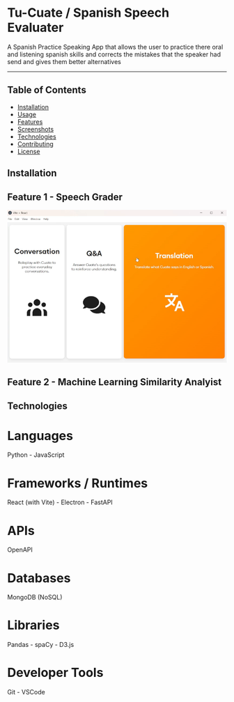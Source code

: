 # Tu-Cuate / Spanish Speech Evaluater
A Spanish Practice Speaking App that allows the user to practice there oral and listening spanish skills and corrects the mistakes that the speaker had send and gives them better alternatives

---

## Table of Contents
- [Installation](#installation)
- [Usage](#usage)
- [Features](#features)
- [Screenshots](#screenshots)
- [Technologies](#technologies)
- [Contributing](#contributing)
- [License](#license)

## Installation

## Feature 1 - Speech Grader

![App Screenshot](assets/images/read-me-images/Spanish-Conversation-App-01.png)

## Feature 2 - Machine Learning Similarity Analyist

## Technologies

# Languages 
Python - JavaScript
# Frameworks / Runtimes
React (with Vite) - Electron - FastAPI
# APIs
OpenAPI
# Databases
MongoDB (NoSQL)
# Libraries
Pandas - spaCy - D3.js
# Developer Tools
Git - VSCode

